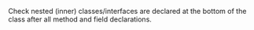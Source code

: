 Check nested (inner) classes/interfaces are declared at the
bottom of the class after all method and field declarations.
